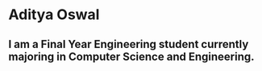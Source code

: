 

# Aditya Oswal

## I am a Final Year Engineering student currently majoring in Computer Science and Engineering.
